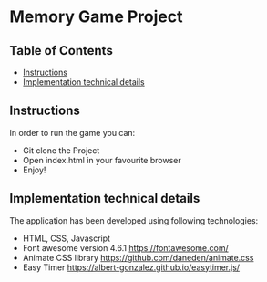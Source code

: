 # Memory Game Project

## Table of Contents

* [Instructions](#instructions)
* [Implementation technical details](#details)

## Instructions

In order to run the game you can:
* Git clone the Project
* Open index.html in your favourite browser
* Enjoy!

## Implementation technical details

The application has been developed using following technologies:

* HTML, CSS, Javascript
* Font awesome version 4.6.1 https://fontawesome.com/
* Animate CSS library https://github.com/daneden/animate.css
* Easy Timer https://albert-gonzalez.github.io/easytimer.js/
